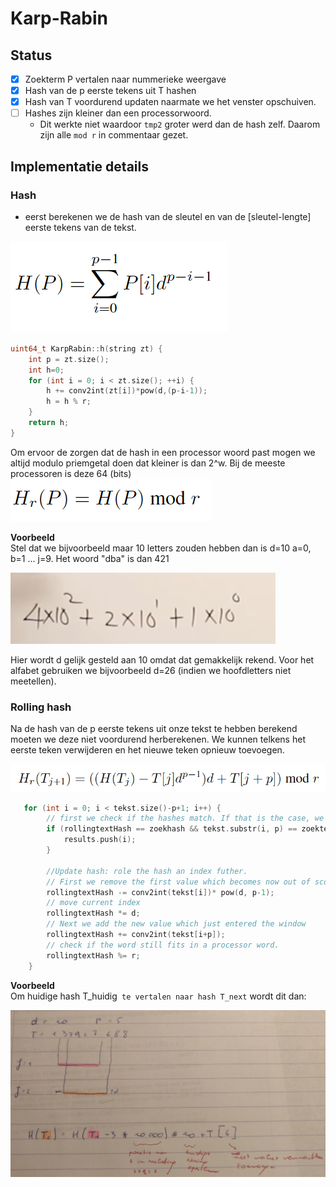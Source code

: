 # Karp-Rabin

## Status

- [x] Zoekterm P vertalen naar nummerieke weergave
- [x] Hash van de p eerste tekens uit T hashen
- [x] Hash van T voordurend updaten naarmate we het venster opschuiven.
- [ ] Hashes zijn kleiner dan een processorwoord.
    -  Dit werkte niet waardoor `tmp2` groter werd dan de hash zelf. Daarom zijn alle `mod r` in commentaar gezet.

## Implementatie details
### Hash
- eerst berekenen we de hash van de sleutel en van de [sleutel-lengte] eerste tekens van de tekst.

![formule 1](./img/formule1.png)

```c
uint64_t KarpRabin::h(string zt) {
    int p = zt.size();
    int h=0;
    for (int i = 0; i < zt.size(); ++i) {
        h += conv2int(zt[i])*pow(d,(p-i-1));
        h = h % r;
    }
    return h;
}
```

Om ervoor de zorgen dat de hash in een processor woord past mogen we altijd modulo priemgetal doen dat kleiner is dan 2^w. Bij de meeste processoren is deze 64 (bits)  
![formule 2](./img/formule2.png)

**Voorbeeld**  
Stel dat we bijvoorbeeld maar 10 letters zouden hebben dan is d=10
a=0, b=1 ... j=9. Het woord "dba" is dan 421

![formule 4](./img/formule4.png)

Hier wordt d gelijk gesteld aan 10 omdat dat gemakkelijk rekend. Voor het alfabet gebruiken we bijvoorbeeld d=26 (indien we hoofdletters niet meetellen).
### Rolling hash
Na de hash van de p eerste tekens uit onze tekst te hebben berekend moeten we deze niet voordurend herberekenen. We kunnen telkens
het eerste teken verwijderen en het nieuwe teken opnieuw toevoegen.

![formule 3](./img/formule3.png)
```c
   for (int i = 0; i < tekst.size()-p+1; i++) {
        // first we check if the hashes match. If that is the case, we dubbelcheck by verifying the string itself.
        if (rollingtextHash == zoekhash && tekst.substr(i, p) == zoekterm){
            results.push(i);
        }

        //Update hash: role the hash an index futher.
        // First we remove the first value which becomes now out of scope
        rollingtextHash -= conv2int(tekst[i])* pow(d, p-1);
        // move current index
        rollingtextHash *= d;
        // Next we add the new value which just entered the window
        rollingtextHash += conv2int(tekst[i+p]);
        // check if the word still fits in a processor word.
        rollingtextHash %= r;
    }
```
**Voorbeeld**  
Om huidige hash T_huidig` te vertalen naar hash T_next` wordt dit dan:  

![](./img/formule5.jpg)
